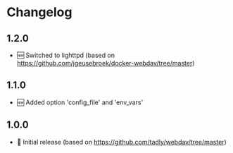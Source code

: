 # Changelog

## 1.2.0

* 🆕 Switched to lighttpd (based on https://github.com/jgeusebroek/docker-webdav/tree/master)  

## 1.1.0

* 🆕 Added option 'config_file' and 'env_vars'  

## 1.0.0

* 🎉 Initial release (based on https://github.com/tadly/webdav/tree/master)  